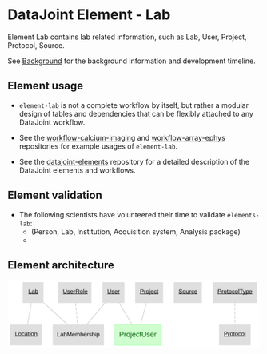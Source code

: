 # DataJoint Element - Lab

Element Lab contains lab related information, such as Lab, User, Project, Protocol, Source.

See [Background](Background.md) for the background information and development timeline.

## Element usage

+ `element-lab` is not a complete workflow by itself, but rather a modular design of tables and dependencies that can be flexibly attached to any DataJoint workflow.
+ See the [workflow-calcium-imaging](https://github.com/datajoint/workflow-calcium-imaging) and [workflow-array-ephys](https://github.com/datajoint/workflow-array-ephys) repositories for example usages of `element-lab`.

+ See the [datajoint-elements](https://github.com/datajoint/datajoint-elements) repository for a detailed description of the DataJoint elements and workflows.

## Element validation

+ The following scientists have volunteered their time to validate `elements-lab`:
     + (Person, Lab, Institution, Acquisition system, Analysis package)
     + 

## Element architecture

![element lab diagram](images/element_lab_diagram.svg)
